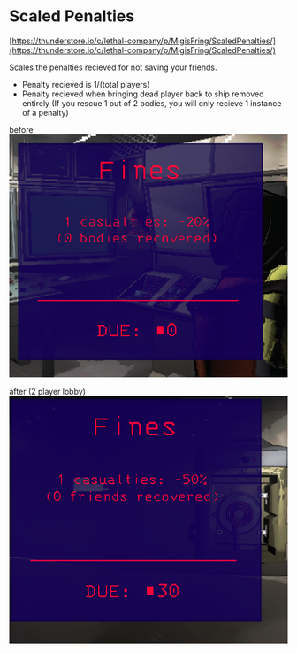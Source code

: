# Scaled Penalties

[https://thunderstore.io/c/lethal-company/p/MigisFring/ScaledPenalties/](https://thunderstore.io/c/lethal-company/p/MigisFring/ScaledPenalties/)

Scales the penalties recieved for not saving your friends.

- Penalty recieved is 1/(total players)
- Penalty recieved when bringing dead player back to ship removed entirely (If you rescue 1 out of 2 bodies, you will only recieve 1 instance of a penalty)

before
![before.png](./example_images/before.png)

after (2 player lobby)
![after.png](./example_images/after.png)
